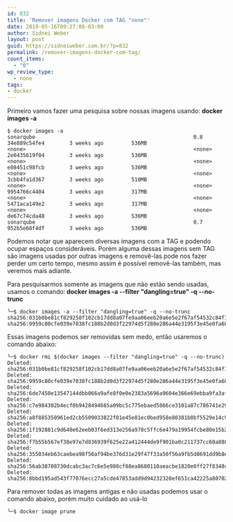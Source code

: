 ```yaml
---
id: 832
title: 'Remover imagens Docker com TAG "none"'
date: 2019-05-16T09:27:08-03:00
author: Sidnei Weber
layout: post
guid: https://sidneiweber.com.br/?p=832
permalink: /remover-imagens-docker-com-tag/
count_items:
  - "0"
wp_review_type:
  - none
tags:
- docker
---
```


Primeiro vamos fazer uma pesquisa sobre nossas imagens usando: **docker images -a**

```shell
$ docker images -a
sonarqube                                                   0.8                 34e889c54fe4        3 weeks ago         536MB
<none>                                                      <none>               2e0435619f04        3 weeks ago         536MB
<none>                                                      <none>               e08451c98fcb        3 weeks ago         536MB
<none>                                                      <none>               3cbb4fa1d367        3 weeks ago         510MB
<none>                                                      <none>               9954766c4404        3 weeks ago         317MB
<none>                                                      <none>               5471aca149e2        3 weeks ago         317MB
<none>                                                      <none>               de67c74cda48        3 weeks ago         536MB
sonarqube                                                   0.7                 952b5e68f4df        3 weeks ago         536MB
```

Podemos notar que aparecem diversas imagens com a TAG <none> e podendo ocupar espaços consideráveis. Porém alguma dessas imagens sem TAG são imagens usadas por outras imagens e removê-las pode nos fazer perder um certo tempo, mesmo assim é possível removê-las também, mas veremos mais adiante.

Para pesquisarmos somente as imagens que não estão sendo usadas, usamos o comando:<strong> docker images -a --filter "dangling=true" -q --no-trunc</strong>


```shell
╰─$ docker images -a --filter "dangling=true" -q --no-trunc
sha256:031b0be81cf829258f102cb17dd8a07fe9aa06eeb20a6e5e2f67af54532c84f1
sha256:9959c80cfe039e7038fc188b2d0d3f22974d5f280e286a44e3195f3e45e0fa68</pre>
```
Essas imagens podemos ser removidas sem medo, então usaremos o comando abaixo:


```shell
╰─$ docker rmi $(docker images --filter "dangling=true" -q --no-trunc)                                               
Deleted: sha256:031b0be81cf829258f102cb17dd8a07fe9aa06eeb20a6e5e2f67af54532c84f1
Deleted: sha256:9959c80cfe039e7038fc188b2d0d3f22974d5f280e286a44e3195f3e45e0fa68
Deleted: sha256:6de7450e13547144dbb066a9afe8f0e0e2383a5696a9604e366e69ebba9fa3af
Deleted: sha256:c7e984302b4ecf0b9428494665a09bc5c775ebaed5866ce3101a87c786741e29
Deleted: sha256:a8f885350961ed2cb5509033822f01e45e81ec0bed958e80381b0bf5529e14c9
Deleted: sha256:1f192881c9d640e62eeb03f6ed313e256a978c5ffc6e479a19954fcbe80e15b2
Deleted: sha256:f7b55b567ef38e97e7d836939f625e22a412444de9f901ba0c211737cc60a888
Deleted: sha256:355034eb63caebea98f56af94be376d31e29f47f33a50f56a9fb5d8691dd9b8e
Deleted: sha256:56ab38708730dcabc3ac7c6e5e980cf88ea8680110aeacbe1820e0ff27f8348c
Deleted: sha256:8bbd195ad543f77076ecc27a5cde47853add9d94232320ef651ca42225a80702
```

Para remover todas as imagens antigas e não usadas podemos usar o comando abaixo, porém muito cuidado ao usá-lo

```shell
╰─$ docker image prune
```
